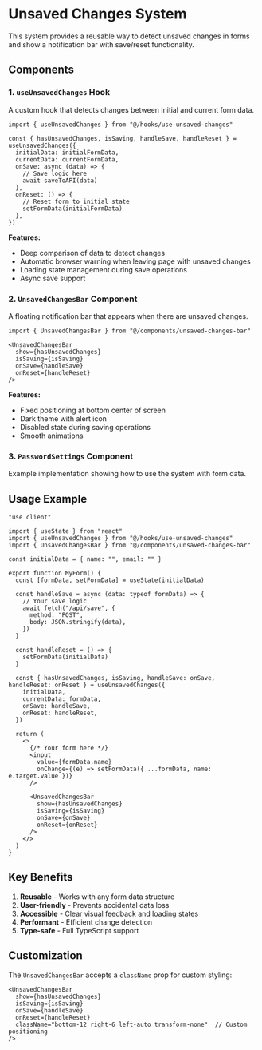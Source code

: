 # Unsaved Changes System

This system provides a reusable way to detect unsaved changes in forms and show a notification bar with save/reset functionality.

## Components

### 1. `useUnsavedChanges` Hook

A custom hook that detects changes between initial and current form data.

```tsx
import { useUnsavedChanges } from "@/hooks/use-unsaved-changes"

const { hasUnsavedChanges, isSaving, handleSave, handleReset } = useUnsavedChanges({
  initialData: initialFormData,
  currentData: currentFormData,
  onSave: async (data) => {
    // Save logic here
    await saveToAPI(data)
  },
  onReset: () => {
    // Reset form to initial state
    setFormData(initialFormData)
  },
})
```

**Features:**
- Deep comparison of data to detect changes
- Automatic browser warning when leaving page with unsaved changes
- Loading state management during save operations
- Async save support

### 2. `UnsavedChangesBar` Component

A floating notification bar that appears when there are unsaved changes.

```tsx
import { UnsavedChangesBar } from "@/components/unsaved-changes-bar"

<UnsavedChangesBar
  show={hasUnsavedChanges}
  isSaving={isSaving}
  onSave={handleSave}
  onReset={handleReset}
/>
```

**Features:**
- Fixed positioning at bottom center of screen
- Dark theme with alert icon
- Disabled state during saving operations
- Smooth animations

### 3. `PasswordSettings` Component

Example implementation showing how to use the system with form data.

## Usage Example

```tsx
"use client"

import { useState } from "react"
import { useUnsavedChanges } from "@/hooks/use-unsaved-changes"
import { UnsavedChangesBar } from "@/components/unsaved-changes-bar"

const initialData = { name: "", email: "" }

export function MyForm() {
  const [formData, setFormData] = useState(initialData)

  const handleSave = async (data: typeof formData) => {
    // Your save logic
    await fetch("/api/save", {
      method: "POST",
      body: JSON.stringify(data),
    })
  }

  const handleReset = () => {
    setFormData(initialData)
  }

  const { hasUnsavedChanges, isSaving, handleSave: onSave, handleReset: onReset } = useUnsavedChanges({
    initialData,
    currentData: formData,
    onSave: handleSave,
    onReset: handleReset,
  })

  return (
    <>
      {/* Your form here */}
      <input
        value={formData.name}
        onChange={(e) => setFormData({ ...formData, name: e.target.value })}
      />
      
      <UnsavedChangesBar
        show={hasUnsavedChanges}
        isSaving={isSaving}
        onSave={onSave}
        onReset={onReset}
      />
    </>
  )
}
```

## Key Benefits

1. **Reusable** - Works with any form data structure
2. **User-friendly** - Prevents accidental data loss
3. **Accessible** - Clear visual feedback and loading states
4. **Performant** - Efficient change detection
5. **Type-safe** - Full TypeScript support

## Customization

The `UnsavedChangesBar` accepts a `className` prop for custom styling:

```tsx
<UnsavedChangesBar
  show={hasUnsavedChanges}
  isSaving={isSaving}
  onSave={handleSave}
  onReset={handleReset}
  className="bottom-12 right-6 left-auto transform-none"  // Custom positioning
/>
``` 